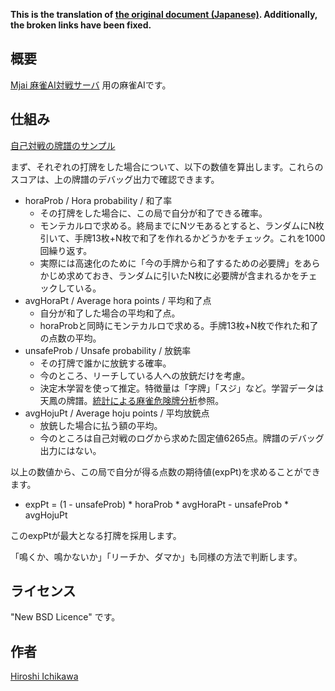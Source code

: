 **This is the translation of [the original document (Japanese)](https://github.com/gimite/mjai-manue/blob/master/README.md). Additionally, the broken links have been fixed.**

## 概要

[Mjai 麻雀AI対戦サーバ](http://gimite.net/pukiwiki/index.php?Mjai%20%CB%E3%BF%FDAI%C2%D0%C0%EF%A5%B5%A1%BC%A5%D0) 用の麻雀AIです。


## 仕組み

[自己対戦の牌譜のサンプル](http://gimite.net/mjai/samples/manue011.tonnan/2013-11-26-143619.mjson.html)

まず、それぞれの打牌をした場合について、以下の数値を算出します。これらのスコアは、上の牌譜のデバッグ出力で確認できます。

* horaProb / Hora probability / 和了率
  * その打牌をした場合に、この局で自分が和了できる確率。
  * モンテカルロで求める。終局までにNツモあるとすると、ランダムにN枚引いて、手牌13枚+N枚で和了を作れるかどうかをチェック。これを1000回繰り返す。
  * 実際には高速化のために「今の手牌から和了するための必要牌」をあらかじめ求めておき、ランダムに引いたN枚に必要牌が含まれるかをチェックしている。
* avgHoraPt / Average hora points / 平均和了点
  * 自分が和了した場合の平均和了点。
  * horaProbと同時にモンテカルロで求める。手牌13枚+N枚で作れた和了の点数の平均。
* unsafeProb / Unsafe probability / 放銃率
  * その打牌で誰かに放銃する確率。
  * 今のところ、リーチしている人への放銃だけを考慮。
  * 決定木学習を使って推定。特徴量は「字牌」「スジ」など。学習データは天鳳の牌譜。[統計による麻雀危険牌分析](http://gimite.net/pukiwiki/index.php?%C5%FD%B7%D7%A4%CB%A4%E8%A4%EB%CB%E3%BF%FD%B4%ED%B8%B1%C7%D7%CA%AC%C0%CF)参照。
* avgHojuPt / Average hoju points / 平均放銃点
  * 放銃した場合に払う額の平均。
  * 今のところは自己対戦のログから求めた固定値6265点。牌譜のデバッグ出力にはない。

以上の数値から、この局で自分が得る点数の期待値(expPt)を求めることができます。

* expPt = (1 - unsafeProb) * horaProb * avgHoraPt - unsafeProb * avgHojuPt

このexpPtが最大となる打牌を採用します。

「鳴くか、鳴かないか」「リーチか、ダマか」も同様の方法で判断します。


## ライセンス

"New BSD Licence" です。


## 作者

[Hiroshi Ichikawa](http://gimite.net/pukiwiki/index.php?%CF%A2%CD%ED%C0%E8)
